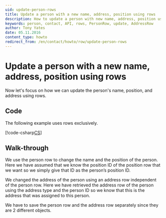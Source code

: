 ```yaml
---
uid: update-person-rows
title: Update a person with a new name, address, position using rows
description: How to update a person with new name, address, position using rows.
keywords: person, contact, API, rows, PersonRow, update, AddressRow
author: Tony Yates
date: 05.11.2016
content_type: howto
redirect_from: /en/contact/howto/row/update-person-rows
---
```


# Update a person with a new name, address, position using rows

Now let's focus on how we can update the person's name, position, and address using rows.

## Code

The following example uses rows exclusively.

[!code-csharp[CS](includes/update-person-rows.cs)]

## Walk-through

We use the person row to change the name and the position of the person. Here we have assumed that we know the position ID of the position row that we want so we simply give that ID as the person’s position ID.

We changed the address of the person using an address row independent of the person row. Here we have retrieved the address row of the person using the address type and the person ID so we know that this is the address that was assigned to this person.

We have to save the person row and the address row separately since they are 2 different objects.
